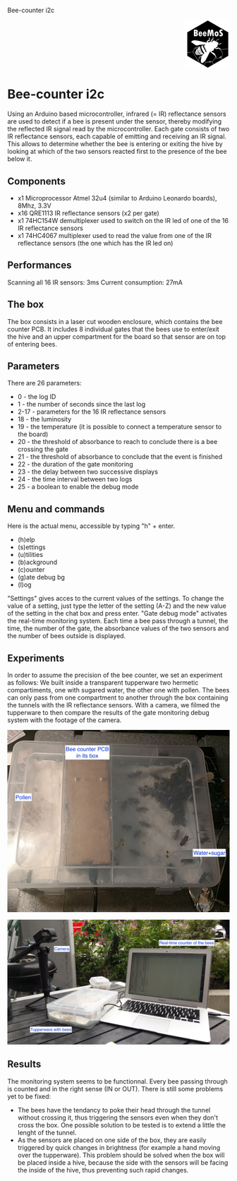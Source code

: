 Bee-counter i2c
<p align="right">
<a href="https://hackuarium.github.io/beemos/">
<img border="0" alt="beemos" src="https://github.com/Hackuarium/beemos/raw/master/common/images/logoBeeMoS.png" width="100">
</a>
</p>

# Bee-counter i2c
Using an Arduino based microcontroller, infrared (= IR) reflectance sensors are used to detect if a bee is present under the sensor, thereby modifying the reflected IR signal read by the microcontroller. Each gate consists of two IR reflectance sensors, each capable of emitting and receiving an IR signal. This allows to determine whether the bee is entering or exiting the hive by looking at which of the two sensors reacted first to the presence of the bee below it.


## Components
* x1 Microprocessor Atmel 32u4 (similar to Arduino Leonardo boards), 8Mhz, 3.3V
* x16 QRE1113 IR reflectance sensors (x2 per gate)
* x1 74HC154W demultiplexer used to switch on the IR led of one of the 16 IR reflectance sensors
* x1 74HC4067 multiplexer used to read the value from one of the IR reflectance sensors (the one which has the IR led on)


## Performances
Scanning all 16 IR sensors: 3ms
Current consumption: 27mA


## The box
The box consists in a laser cut wooden enclosure, which contains the bee counter PCB. It includes 8 individual gates that the bees use to enter/exit the hive and an upper compartment for the board so that sensor are on top of entering bees. 


## Parameters
There are 26 parameters:
* 0 - the log ID
* 1 - the number of seconds since the last log
* 2-17 - parameters for the 16 IR reflectance sensors
* 18 - the luminosity
* 19 - the temperature (it is possible to connect a temperature sensor to the board)
* 20 - the threshold of absorbance to reach to conclude there is a bee crossing the gate
* 21 - the threshold of absorbance to conclude that the event is finished
* 22 - the duration of the gate monitoring
* 23 - the delay between two successive displays 
* 24 - the time interval between two logs
* 25 - a boolean to enable the debug mode


## Menu and commands
Here is the actual menu, accessible by typing "h" + enter.

* (h)elp
* (s)ettings
* (u)tilities
* (b)ackground 
* (c)ounter
* (g)ate debug bg  
* (l)og

"Settings" gives acces to the current values of the settings. To change the value of a setting, just type the letter of the setting (A-Z) and the new value of the setting in the chat box and press enter.
"Gate debug mode" activates the real-time monitoring system. Each time a bee pass through a tunnel, the time, the number of the gate, the absorbance values of the two sensors and the number of bees outside is displayed. 


## Experiments
In order to assume the precision of the bee counter, we set an experiment as follows:
We built inside a transparent tupperware two hermetic compartiments, one with sugared water, the other one with pollen. The bees can only pass from one compartment to another through the box containing the tunnels with the IR reflectance sensors. With a camera, we filmed the tupperware to then compare the results of the gate monitoring debug system with the footage of the camera.

<p align="center">
  <img width="800" src="docs/BeeCounter/Images/Tupperware design.jpg">
</p>

<p align="center">
  <img width="800" src="docs/BeeCounter/Images/Tupperware experiment setup.jpg">
</p>

## Results
The monitoring system seems to be functionnal. Every bee passing through is counted and in the right sense (IN or OUT).
There is still some problems yet to be fixed:
* The bees have the tendancy to poke their head through the tunnel without crossing it, thus triggering the sensors even when they don't cross the box. One possible solution to be tested is to extend a little the lenght of the tunnel.
* As the sensors are placed on one side of the box, they are easily triggered by quick changes in brightness (for example a hand moving over the tupperware). This problem should be solved when the box will be placed inside a hive, because the side with the sensors will be facing the inside of the hive, thus preventing such rapid changes.


